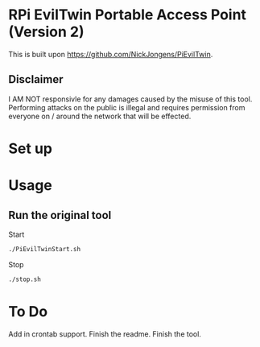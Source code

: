# RPi EvilTwin Portable Access Point (Version 2)
This is built upon https://github.com/NickJongens/PiEvilTwin.

## Disclaimer
I AM NOT responsivle for any damages caused by the misuse of this tool. Performing attacks on the public is illegal and requires permission from everyone on / around the network that will be effected.

# Set up

# Usage
## Run the original tool
Start
```bash
./PiEvilTwinStart.sh
```

Stop
```bash
./stop.sh
```


# To Do
Add in crontab support.
Finish the readme.
Finish the tool.
